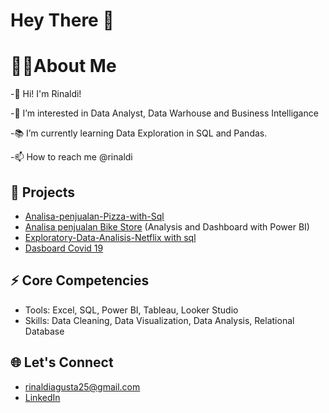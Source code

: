 # Hey There 👋

# 👩‍💻About Me

 -🚀 Hi! I'm Rinaldi!
 
 -👀 I’m interested in Data Analyst, Data Warhouse and Business Intelligance
 
 -📚 I’m currently learning Data Exploration in SQL and Pandas.
 
 -📫 How to reach me @rinaldi

## 🏢 Projects

- [Analisa-penjualan-Pizza-with-Sql](https://github.com/RinaldiAgusta/Analisa-penjualan-Pizza-with-Sql)
- [Analisa penjualan Bike Store](https://github.com/RinaldiAgusta/RinaldiAgusta-Projecs-SQL-toko-sepeda) (Analysis and Dashboard with Power BI)
- [Exploratory-Data-Analisis-Netflix with sql](https://github.com/RinaldiAgusta/-Exploratory-Data-Analisis-Netflix)
- [Dasboard Covid 19](https://github.com/RinaldiAgusta/Dashboard-covid-19)

## ⚡ Core Competencies
- Tools: Excel, SQL, Power BI, Tableau, Looker Studio
- Skills: Data Cleaning, Data Visualization, Data Analysis, Relational Database

## 🌐 Let's Connect

- rinaldiagusta25@gmail.com
- [LinkedIn](https://www.linkedin.com/in/rinaldi-agusta-074620188)
